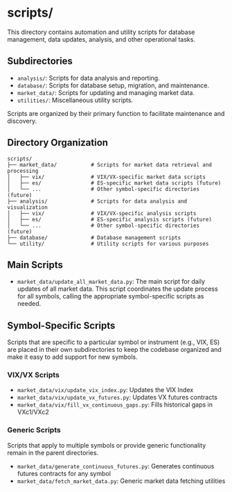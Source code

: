 # scripts/

This directory contains automation and utility scripts for database management, data updates, analysis, and other operational tasks.

## Subdirectories
- `analysis/`: Scripts for data analysis and reporting.
- `database/`: Scripts for database setup, migration, and maintenance.
- `market_data/`: Scripts for updating and managing market data.
- `utilities/`: Miscellaneous utility scripts.

Scripts are organized by their primary function to facilitate maintenance and discovery.

## Directory Organization

```
scripts/
├── market_data/           # Scripts for market data retrieval and processing
│   ├── vix/               # VIX/VX-specific market data scripts
│   ├── es/                # ES-specific market data scripts (future)
│   └── ...                # Other symbol-specific directories (future)
├── analysis/              # Scripts for data analysis and visualization
│   ├── vix/               # VIX/VX-specific analysis scripts
│   ├── es/                # ES-specific analysis scripts (future)
│   └── ...                # Other symbol-specific directories (future)
├── database/              # Database management scripts
└── utility/               # Utility scripts for various purposes
```

## Main Scripts

- `market_data/update_all_market_data.py`: The main script for daily updates of all market data. This script coordinates the update process for all symbols, calling the appropriate symbol-specific scripts as needed.

## Symbol-Specific Scripts

Scripts that are specific to a particular symbol or instrument (e.g., VIX, ES) are placed in their own subdirectories to keep the codebase organized and make it easy to add support for new symbols.

### VIX/VX Scripts

- `market_data/vix/update_vix_index.py`: Updates the VIX Index
- `market_data/vix/update_vx_futures.py`: Updates VX futures contracts
- `market_data/vix/fill_vx_continuous_gaps.py`: Fills historical gaps in VXc1/VXc2

### Generic Scripts

Scripts that apply to multiple symbols or provide generic functionality remain in the parent directories.

- `market_data/generate_continuous_futures.py`: Generates continuous futures contracts for any symbol
- `market_data/fetch_market_data.py`: Generic market data fetching utilities 